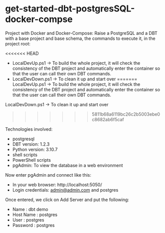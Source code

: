 # get-started-dbt-postgresSQL-docker-compse
Project with Docker and Docker-Compose: Raise a PostgreSQL and a DBT with a base project and base schema, the commands to execute it, in the project root:

<<<<<<< HEAD
- LocalDevUp.ps1 -> To build the whole project, it will check the consistency of the DBT project and automatically enter the container so that the user can call their own DBT commands.
- LocalDevDown.ps1 -> To clean it up and start over
=======
LocalDevUp.ps1 -> To build the whole project, it will check the consistency of the DBT project and automatically enter the container so that the user can call their own DBT commands.

LocalDevDown.ps1 -> To clean it up and start over
>>>>>>> 5811b68a6119bc26c2b5003ebe0c8682ab6f5caf

Technologies involved:
- postgresql
- DBT version: 1.2.3
- Python version: 3.10.7
- shell scripts
- PowerShell scripts
- pgAdmin: To view the database in a web environment

Now enter pgAdmin and connect like this:
- In your web browser: http://localhost:5050/
- Login credentials: admin@admin.com and postgres

Once entered, we click on Add Server and put the following:
- Name : dbt demo
- Host Name : postgres
- User : postgres
- Password : postgres
